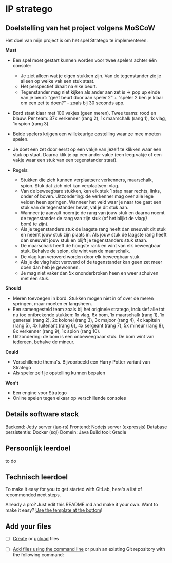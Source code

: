# IP stratego



## Doelstelling van het project volgens MoSCoW

Het doel van mijn project is om het spel Stratego te implementeren.

**Must**
- Een spel moet gestart kunnen worden voor twee spelers achter één console:
    - Je ziet alleen wat je eigen stukken zijn. Van de tegenstander zie je alleen op welke vak een stuk staat.
    - Het perspectief draait na elke beurt.  
    - Tegenstander mag niet kijken als ander aan zet is → pop up einde van je beurt: “geef beurt door aan speler 2” + “speler 2 ben je klaar om een zet te doen?” - zoals bij 30 seconds app.
- Bord staat klaar met 100 vakjes (geen meren). Twee teams: rood en blauw. Per team: 37x verkenner (rang 2), 1x maarschalk (rang 1), 1x vlag, 1x spion (rang 3). 
- Beide spelers krijgen een willekeurige opstelling waar ze mee moeten spelen.
- Je doet een zet door eerst op een vakje van jezelf te klikken waar een stuk op staat. Daarna klik je op een ander vakje (een leeg vakje of een vakje waar een stuk van een tegenstander staat).

- Regels:
    - Stukken die zich kunnen verplaatsen: verkenners, maarschalk, spion. Stuk dat zich niet kan verplaatsen: vlag.
    - Van de beweegbare stukken, kan elk stuk 1 stap naar rechts, links, onder of boven. Uitzondering: de verkenner mag over alle lege  
velden heen springen. Wanneer het veld waar je naar toe gaat een stuk van de tegenstander bevat, val je dit stuk aan.
    - Wanneer je aanvalt noem je de rang van jouw stuk en daarna noemt de tegenstander de rang van zijn stuk (of het blijkt de vlag(/   
bom) te zijn).
    - Als je tegenstanders stuk de laagste rang heeft dan sneuvelt dit stuk en neemt jouw stuk zijn plaats in. Als jouw stuk de laagste
rang heeft dan sneuvelt jouw stuk en blijft je tegenstanders stuk staan. 
    - De maarschalk heeft de hoogste rank en wint van elk beweegbaar stuk. Behalve de spion, die wint van de maarschalk.
    - De vlag kan veroverd worden door elk beweegbaar stuk.
    - Als je de vlag hebt veroverd of de tegenstander kan geen zet meer doen dan heb je gewonnen.
    - Je mag niet vaker dan 5x ononderbroken heen en weer schuiven met één stuk.

**Should**
- Meren toevoegen in bord. Stukken mogen niet in of over de meren springen, maar moeten er langsheen.
- Een samengesteld team zoals bij het originele stratego, inclusief alle tot nu toe ontbrekende stukken: 1x vlag, 6x bom, 1x maarschalk (rang 1), 1x generaal (rang 2), 2x kolonel (rang 3), 3x majoor (rang 4), 4x kapitein (rang 5), 4x luitenant (rang 6), 4x sergeant (rang 7), 5x mineur (rang 8), 8x verkenner (rang 9), 1x spion (rang 10).
- Uitzondering: de bom is een onbeweegbaar stuk. De bom wint van iedereen, behalve de mineur.
 

**Could**
- Verschillende thema's. Bijvoorbeeld een Harry Potter variant van Stratego
- Als speler zelf je opstelling kunnen bepalen

**Won't**
- Een engine voor Stratego
- Online spelen tegen elkaar op verschillende consoles

## Details software stack
Backend: Jetty server (jax-rs)
Frontend: Nodejs server (expressjs)
Database persistentie: Docker (sql)
Domein: Java
Build tool: Gradle

## Persoonlijk leerdoel
to do

## Technisch leerdoel





To make it easy for you to get started with GitLab, here's a list of recommended next steps.

Already a pro? Just edit this README.md and make it your own. Want to make it easy? [Use the template at the bottom](#editing-this-readme)!

## Add your files

- [ ] [Create](https://docs.gitlab.com/ee/user/project/repository/web_editor.html#create-a-file) or [upload](https://docs.gitlab.com/ee/user/project/repository/web_editor.html#upload-a-file) files
- [ ] [Add files using the command line](https://docs.gitlab.com/ee/gitlab-basics/add-file.html#add-a-file-using-the-command-line) or push an existing Git repository with the following command:


